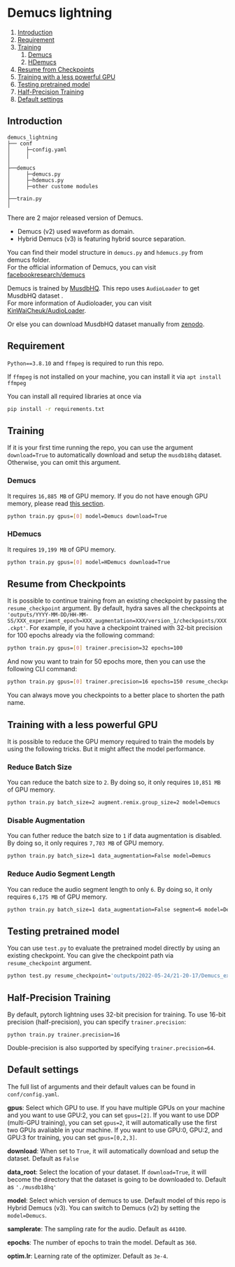 # Demucs lightning

1. [Introduction](#Introduction)
1. [Requirement](#Requirement)
1. [Training](#Training)
    1. [Demucs](#Demucs)
    1. [HDemucs](#HDemucs)
1. [Resume from Checkpoints](#Resume-from-Checkpoints)
1. [Training with a less powerful GPU](#Training-with-a-less-powerful-GPU)
1. [Testing pretrained model](#Testing-pretrained-model)
1. [Half-Precision Training](#Half-Precision-Training)
1. [Default settings](#Default-settings)


## Introduction
```
demucs_lightning
├── conf
│     ├─config.yaml
│     │
│
├──demucs
│     ├─demucs.py
│     ├─hdemucs.py
│     ├─other custome modules
│
├──train.py
│   
```

There are 2 major released version of Demucs. 
* Demucs (v2) used waveform as domain. 
* Hybrid Demucs (v3) is featuring hybrid source separation. 

You can find their model structure in 
`demucs.py` and `hdemucs.py` from demucs folder.\
For the official information of Demucs, you can visit [facebookresearch/demucs](https://github.com/facebookresearch/demucs)

Demucs is trained by [MusdbHQ](https://sigsep.github.io/datasets/musdb.html). This repo uses `AudioLoader` to get MusdbHQ dataset .\
For more information of Audioloader, you can visit [KinWaiCheuk/AudioLoader](https://github.com/KinWaiCheuk/AudioLoader).

Or else you can download MusdbHQ dataset manually from [zenodo](https://zenodo.org/record/3338373#.YoEmSC8RpQI).

## Requirement
`Python==3.8.10` and `ffmpeg` is required to run this repo.

If `ffmpeg` is not installed on your machine, you can install it via `apt install ffmpeg`

You can install all required libraries at once via
``` bash
pip install -r requirements.txt
```

## Training
If it is your first time running the repo, you can use the argument `download=True` to automatically download and setup the `musdb18hq` dataset. Otherwise, you can omit this  argument.

### Demucs
It requires `16,885 MB` of GPU memory. If you do not have enough GPU memory, please read [this section](#Training-with-a-small-GPU).

```bash
python train.py gpus=[0] model=Demucs download=True
```

### HDemucs
It requires `19,199 MB` of GPU memory.
```bash
python train.py gpus=[0] model=HDemucs download=True
```

## Resume from Checkpoints
It is possible to continue training from an existing checkpoint by passing the `resume_checkpoint` argument. By default, hydra saves all the checkpoints at `'outputs/YYYY-MM-DD/HH-MM-SS/XXX_experiment_epoch=XXX_augmentation=XXX/version_1/checkpoints/XXX.ckpt'`. For example, if you have a checkpoint trained with 32-bit precision for 100 epochs already via the following command:

```bash
python train.py gpus=[0] trainer.precision=32 epochs=100
```

And now you want to train for 50 epochs more, then you can use the following CLI command:

```bash
python train.py gpus=[0] trainer.precision=16 epochs=150 resume_checkpoint='outputs/2022-05-24/21-20-17/Demucs_experiment_epoch=360_augmentation=True/version_1/checkpoints/e=123-TRAIN_loss=0.08.ckpt'
```

You can always move you checkpoints to a better place to shorten the path name.

## Training with a less powerful GPU
It is possible to reduce the GPU memory required to train the models by using the following tricks. But it might affect the model performance.
### Reduce Batch Size
You can reduce the batch size to `2`. By doing so, it only requires `10,851 MB` of GPU memory.
```bash
python train.py batch_size=2 augment.remix.group_size=2 model=Demucs
```

### Disable Augmentation 
You can futher reduce the batch size to `1` if data augmentation is disabled. By doing so, it only requires `7,703 MB` of GPU memory.
```bash
python train.py batch_size=1 data_augmentation=False model=Demucs
```


### Reduce Audio Segment Length
You can reduce the audio segment length to only `6`. By doing so, it only requires `6,175 MB` of GPU memory.
```bash
python train.py batch_size=1 data_augmentation=False segment=6 model=Demucs
```

## Testing pretrained model
You can use `test.py` to evaluate the pretrained model directly by using an existing checkpoint. You can give the checkpoint path via `resume_checkpoint` argument.

```bash
python test.py resume_checkpoint='outputs/2022-05-24/21-20-17/Demucs_experiment_epoch=360_augmentation=True/version_1/checkpoints/e=123-TRAIN_loss=0.08.ckpt'
```



## Half-Precision Training
By default, pytorch lightning uses 32-bit precision for training. To use 16-bit precision (half-precision), you can specify `trainer.precision`:

```
python train.py trainer.precision=16
```

Double-precision is also supported by specifying `trainer.precision=64`.



## Default settings 
The full list of arguments and their default values can be found in `conf/config.yaml`.

__gpus__: Select which GPU to use. If you have multiple GPUs on your machine and you want to use GPU:2, you can set `gpus=[2]`. If you want to use DDP (multi-GPU training), you can set `gpus=2`, it will automatically use the first two GPUs avaliable in your machine. If you want to use GPU:0, GPU:2, and GPU:3 for training, you can set `gpus=[0,2,3]`.

__download__: When set to `True`, it will automatically download and setup the dataset. Default as `False`

__data_root__: Select the location of your dataset. If `download=True`, it will become the directory that the dataset is going to be downloaded to. Default as `'./musdb18hq'`

__model__: Select which version of demucs to use. Default model of this repo is Hybrid Demucs (v3). You can switch to Demucs (v2) by setting the `model=Demucs`.

__samplerate__: The sampling rate for the audio. Default as `44100`.

__epochs__: The number of epochs to train the model. Default as `360`.

__optim.lr__: Learning rate of the optimizer. Default as `3e-4`.
